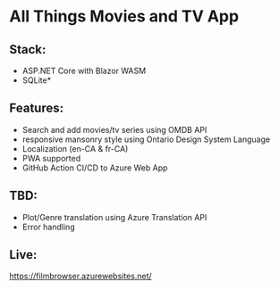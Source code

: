 # All Things Movies and TV App

## Stack:
* ASP.NET Core with Blazor WASM
* SQLite*

## Features:
* Search and add movies/tv series using OMDB API
* responsive mansonry style using Ontario Design System Language
* Localization (en-CA & fr-CA)
* PWA supported
* GitHub Action CI/CD to Azure Web App

## TBD:
* Plot/Genre translation using Azure Translation API
* Error handling

## Live:
https://filmbrowser.azurewebsites.net/
